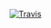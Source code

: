 [![Travis][build-badge]][build]

[build-badge]: https://img.shields.io/travis/anton-3003/hangman/master.png?style=flat-square

[build]: https://travis-ci.org/github/anton-3003/hangman
